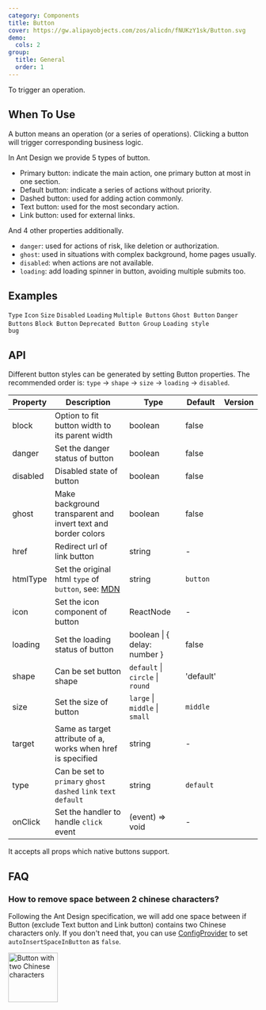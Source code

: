 ```yaml
---
category: Components
title: Button
cover: https://gw.alipayobjects.com/zos/alicdn/fNUKzY1sk/Button.svg
demo:
  cols: 2
group:
  title: General
  order: 1
---
```


To trigger an operation.

## When To Use

A button means an operation (or a series of operations). Clicking a button will trigger corresponding business logic.

In Ant Design we provide 5 types of button.

- Primary button: indicate the main action, one primary button at most in one section.
- Default button: indicate a series of actions without priority.
- Dashed button: used for adding action commonly.
- Text button: used for the most secondary action.
- Link button: used for external links.

And 4 other properties additionally.

- `danger`: used for actions of risk, like deletion or authorization.
- `ghost`: used in situations with complex background, home pages usually.
- `disabled`: when actions are not available.
- `loading`: add loading spinner in button, avoiding multiple submits too.

## Examples

<code src="./demo/basic.tsx">Type</code>
<code src="./demo/icon.tsx">Icon</code>
<code src="./demo/size.tsx">Size</code>
<code src="./demo/disabled.tsx">Disabled</code>
<code src="./demo/loading.tsx">Loading</code>
<code src="./demo/multiple.tsx">Multiple Buttons</code>
<code src="./demo/ghost.tsx">Ghost Button</code>
<code src="./demo/danger.tsx">Danger Buttons</code>
<code src="./demo/block.tsx">Block Button</code>
<code src="./demo/legacy-group.tsx" debug>Deprecated Button Group</code>
<code src="./demo/chinese-chars-loading.tsx" debug>Loading style bug</code>

## API

Different button styles can be generated by setting Button properties. The recommended order is: `type` -> `shape` -> `size` -> `loading` -> `disabled`.

| Property | Description                                                                                                                      | Type                             | Default   | Version |
| -------- | -------------------------------------------------------------------------------------------------------------------------------- | -------------------------------- | --------- | ------- |
| block    | Option to fit button width to its parent width                                                                                   | boolean                          | false     |         |
| danger   | Set the danger status of button                                                                                                  | boolean                          | false     |         |
| disabled | Disabled state of button                                                                                                         | boolean                          | false     |         |
| ghost    | Make background transparent and invert text and border colors                                                                    | boolean                          | false     |         |
| href     | Redirect url of link button                                                                                                      | string                           | -         |         |
| htmlType | Set the original html `type` of `button`, see: [MDN](https://developer.mozilla.org/en-US/docs/Web/HTML/Element/button#attr-type) | string                           | `button`  |         |
| icon     | Set the icon component of button                                                                                                 | ReactNode                        | -         |         |
| loading  | Set the loading status of button                                                                                                 | boolean \| { delay: number }     | false     |         |
| shape    | Can be set button shape                                                                                                          | `default` \| `circle` \| `round` | 'default' |         |
| size     | Set the size of button                                                                                                           | `large` \| `middle` \| `small`   | `middle`  |         |
| target   | Same as target attribute of a, works when href is specified                                                                      | string                           | -         |         |
| type     | Can be set to `primary` `ghost` `dashed` `link` `text` `default`                                                                 | string                           | `default` |         |
| onClick  | Set the handler to handle `click` event                                                                                          | (event) => void                  | -         |         |

It accepts all props which native buttons support.

## FAQ

### How to remove space between 2 chinese characters?

Following the Ant Design specification, we will add one space between if Button (exclude Text button and Link button) contains two Chinese characters only. If you don't need that, you can use [ConfigProvider](/components/config-provider/#API) to set `autoInsertSpaceInButton` as `false`.

<img src="https://gw.alipayobjects.com/zos/antfincdn/MY%26THAPZrW/38f06cb9-293a-4b42-b183-9f443e79ffea.png" style="box-shadow: none; margin: 0; width: 100px" alt="Button with two Chinese characters" />

<style>
[id^="components-button-demo-"]:not([id^="components-button-demo-legacy-group"]) .ant-btn {
  margin-right: 8px;
  margin-bottom: 12px;
}
[id^="components-button-demo-"]:not([id^="components-button-demo-legacy-group"]) .ant-btn-rtl {
  margin-right: 0;
  margin-left: 8px;
}
[data-theme="dark"] .site-button-ghost-wrapper {
  background: rgba(255, 255, 255, 0.2);
}
</style>

